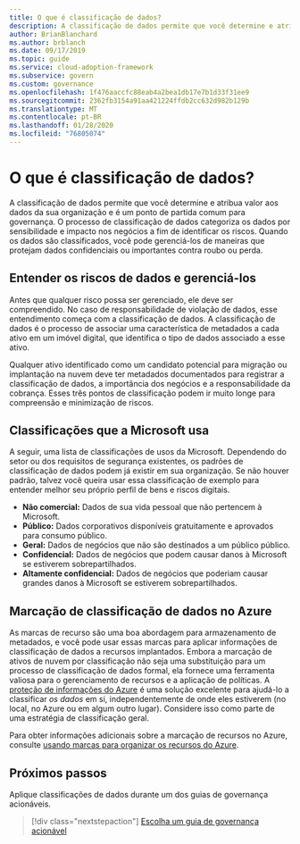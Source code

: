 ```yaml
---
title: O que é classificação de dados?
description: A classificação de dados permite que você determine e atribua valor aos dados da sua organização e é um ponto de partida comum para governança.
author: BrianBlanchard
ms.author: brblanch
ms.date: 09/17/2019
ms.topic: guide
ms.service: cloud-adoption-framework
ms.subservice: govern
ms.custom: governance
ms.openlocfilehash: 1f476aaccfc88eab4a2bea1db17e7b1d33f31ee9
ms.sourcegitcommit: 2362fb3154a91aa421224ffdb2cc632d982b129b
ms.translationtype: MT
ms.contentlocale: pt-BR
ms.lasthandoff: 01/28/2020
ms.locfileid: "76805074"
---
```

<!-- markdownlint-disable MD026 -->

# <a name="what-is-data-classification"></a>O que é classificação de dados?

A classificação de dados permite que você determine e atribua valor aos dados da sua organização e é um ponto de partida comum para governança. O processo de classificação de dados categoriza os dados por sensibilidade e impacto nos negócios a fim de identificar os riscos. Quando os dados são classificados, você pode gerenciá-los de maneiras que protejam dados confidenciais ou importantes contra roubo ou perda.

## <a name="understand-data-risks-then-manage-them"></a>Entender os riscos de dados e gerenciá-los

Antes que qualquer risco possa ser gerenciado, ele deve ser compreendido. No caso de responsabilidade de violação de dados, esse entendimento começa com a classificação de dados. A classificação de dados é o processo de associar uma característica de metadados a cada ativo em um imóvel digital, que identifica o tipo de dados associado a esse ativo.

Qualquer ativo identificado como um candidato potencial para migração ou implantação na nuvem deve ter metadados documentados para registrar a classificação de dados, a importância dos negócios e a responsabilidade da cobrança. Esses três pontos de classificação podem ir muito longe para compreensão e minimização de riscos.

## <a name="classifications-microsoft-uses"></a>Classificações que a Microsoft usa

A seguir, uma lista de classificações de usos da Microsoft. Dependendo do setor ou dos requisitos de segurança existentes, os padrões de classificação de dados podem já existir em sua organização. Se não houver padrão, talvez você queira usar essa classificação de exemplo para entender melhor seu próprio perfil de bens e riscos digitais.

- **Não comercial:** Dados de sua vida pessoal que não pertencem à Microsoft.
- **Público:** Dados corporativos disponíveis gratuitamente e aprovados para consumo público.
- **Geral:** Dados de negócios que não são destinados a um público público.
- **Confidencial:** Dados de negócios que podem causar danos à Microsoft se estiverem sobrepartilhados.
- **Altamente confidencial:** Dados de negócios que poderiam causar grandes danos à Microsoft se estiverem sobrepartilhados.

## <a name="tagging-data-classification-in-azure"></a>Marcação de classificação de dados no Azure

As marcas de recurso são uma boa abordagem para armazenamento de metadados, e você pode usar essas marcas para aplicar informações de classificação de dados a recursos implantados. Embora a marcação de ativos de nuvem por classificação não seja uma substituição para um processo de classificação de dados formal, ela fornece uma ferramenta valiosa para o gerenciamento de recursos e a aplicação de políticas. A [proteção de informações do Azure](https://docs.microsoft.com/azure/information-protection/what-is-information-protection) é uma solução excelente para ajudá-lo a classificar _os dados_ em si, independentemente de onde eles estiverem (no local, no Azure ou em algum outro lugar). Considere isso como parte de uma estratégia de classificação geral.

Para obter informações adicionais sobre a marcação de recursos no Azure, consulte [usando marcas para organizar os recursos do Azure](https://docs.microsoft.com/azure/azure-resource-manager/resource-group-using-tags).

## <a name="next-steps"></a>Próximos passos

Aplique classificações de dados durante um dos guias de governança acionáveis.

> [!div class="nextstepaction"]
> [Escolha um guia de governança acionável](../guides/index.md)
